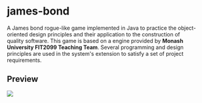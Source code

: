 # james-bond
A James bond rogue-like game implemented in Java to practice the object-oriented design principles and their application to the construction of quality software. This game is based on a engine provided by **Monash University FIT2099 Teaching Team**. Several programming and design principles are used in the system's extension to satisfy a set of project requirements.

## Preview
<img src="/prview.jpg">
